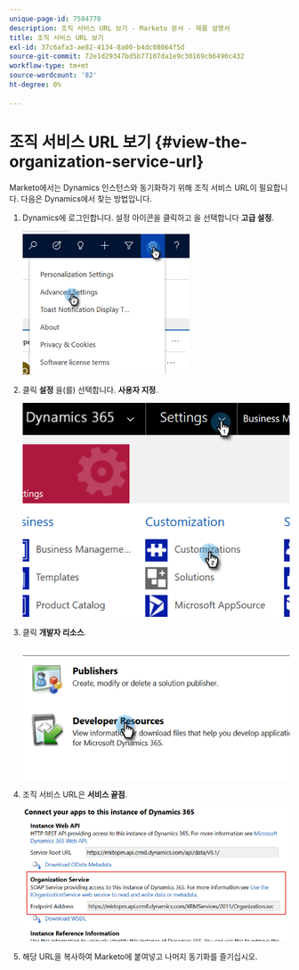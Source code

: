 ```yaml
---
unique-page-id: 7504770
description: 조직 서비스 URL 보기 - Marketo 문서 - 제품 설명서
title: 조직 서비스 URL 보기
exl-id: 37c6afa3-ae82-4134-8a00-b4dc08064f5d
source-git-commit: 72e1d29347bd5b77107da1e9c30169cb6490c432
workflow-type: tm+mt
source-wordcount: '82'
ht-degree: 0%

---
```


# 조직 서비스 URL 보기 {#view-the-organization-service-url}

Marketo에서는 Dynamics 인스턴스와 동기화하기 위해 조직 서비스 URL이 필요합니다. 다음은 Dynamics에서 찾는 방법입니다.

1. Dynamics에 로그인합니다. 설정 아이콘을 클릭하고 을 선택합니다 **고급 설정**.

   ![](assets/one.png)

1. 클릭 **설정** 을(를) 선택합니다. **사용자 지정**.

   ![](assets/two.png)

1. 클릭 **개발자 리소스**.

   ![](assets/three.png)

1. 조직 서비스 URL은 **서비스 끝점**.

   ![](assets/four.png)

1. 해당 URL을 복사하여 Marketo에 붙여넣고 나머지 동기화를 즐기십시오.
